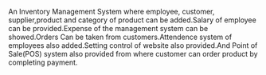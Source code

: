 An Inventory Management System where employee, customer, supplier,product and category of product can be added.Salary of employee can be provided.Expense of the management system can be showed.Orders Can be taken from customers.Attendence system of employees also added.Setting control of website also provided.And Point of Sale(POS) system also provided from where customer can order product by completing payment.


